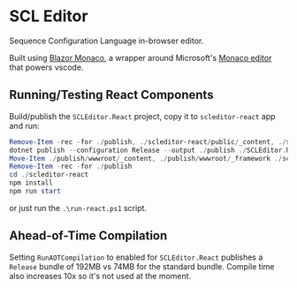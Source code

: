 # SCL Editor

Sequence Configuration Language in-browser editor.

Built using [Blazor Monaco](https://github.com/serdarciplak/BlazorMonaco),
a wrapper around Microsoft's
[Monaco editor](https://github.com/microsoft/monaco-editor) that powers vscode.

## Running/Testing React Components

Build/publish the `SCLEditor.React` project, copy it to `scleditor-react` app
and run:

```powershell
Remove-Item -rec -for ./publish, ./scleditor-react/public/_content, ./scleditor-react/public/_framework -ErrorAction SilentlyContinue
dotnet publish --configuration Release --output ./publish ./SCLEditor.React/SCLEditor.React.csproj
Move-Item ./publish/wwwroot/_content, ./publish/wwwroot/_framework ./scleditor-react/public/ -ErrorAction Stop
Remove-Item -rec -for ./publish
cd ./scleditor-react
npm install
npm run start
```

or just run the `.\run-react.ps1` script.

## Ahead-of-Time Compilation

Setting `RunAOTCompilation` to enabled for `SCLEditor.React` publishes
a `Release` bundle of 192MB vs 74MB for the standard bundle. Compile
time also increases 10x so it's not used at the moment.
